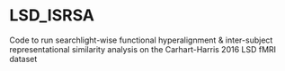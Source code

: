 # LSD_ISRSA
Code to run searchlight-wise functional hyperalignment &amp; inter-subject representational similarity analysis on the Carhart-Harris 2016 LSD fMRI dataset
